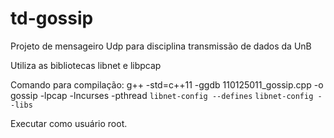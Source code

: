 # td-gossip
Projeto de mensageiro Udp para disciplina transmissão de dados da UnB

Utiliza as bibliotecas libnet e libpcap

Comando para compilação:
g++ -std=c++11 -ggdb 110125011_gossip.cpp -o gossip -lpcap -lncurses -pthread `libnet-config --defines` `libnet-config --libs`

Executar como usuário root.
